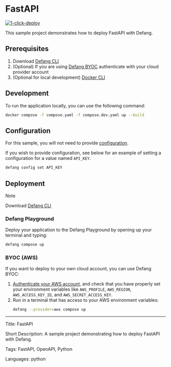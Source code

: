 # FastAPI

[![1-click-deploy](https://defang.io/deploy-with-defang.svg)](https://portal.defang.dev/redirect?url=https%3A%2F%2Fgithub.com%2Fnew%3Ftemplate_name%3Dsample-fastapi-template%26template_owner%3DDefangSamples)

This sample project demonstrates how to deploy FastAPI with Defang.

## Prerequisites

1. Download [Defang CLI](https://github.com/DefangLabs/defang)
2. (Optional) If you are using [Defang BYOC](https://docs.defang.io/docs/concepts/defang-byoc) authenticate with your cloud provider account
3. (Optional for local development) [Docker CLI](https://docs.docker.com/engine/install/)

## Development

To run the application locally, you can use the following command:

```bash
docker compose -f compose.yaml -f compose.dev.yaml up --build
```

## Configuration

For this sample, you will not need to provide [configuration](https://docs.defang.io/docs/concepts/configuration).

If you wish to provide configuration, see below for an example of setting a configuration for a value named `API_KEY`.

```bash
defang config set API_KEY
```

## Deployment

> [!NOTE]
> Download [Defang CLI](https://github.com/DefangLabs/defang)

### Defang Playground

Deploy your application to the Defang Playground by opening up your terminal and typing:
```bash
defang compose up
```

### BYOC (AWS)

If you want to deploy to your own cloud account, you can use Defang BYOC:

1. [Authenticate your AWS account](https://docs.aws.amazon.com/cli/latest/userguide/cli-chap-configure.html), and check that you have properly set your environment variables like `AWS_PROFILE`, `AWS_REGION`, `AWS_ACCESS_KEY_ID`, and `AWS_SECRET_ACCESS_KEY`.
2. Run in a terminal that has access to your AWS environment variables:
    ```bash
    defang --provider=aws compose up
    ```

---

Title: FastAPI

Short Description: A sample project demonstrating how to deploy FastAPI with Defang.

Tags: FastAPI, OpenAPI, Python

Languages: python
